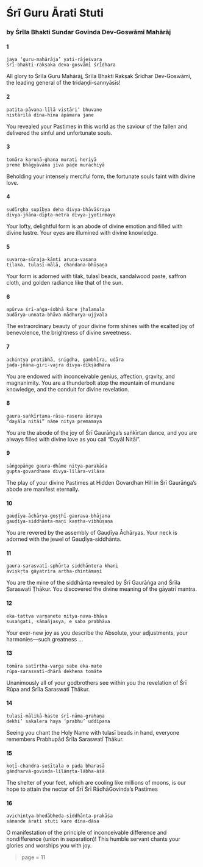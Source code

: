 # Śrī Guru Ārati Stuti

### by Śrīla Bhakti Sundar Govinda Dev-Goswāmī Mahārāj

#### 1

    jaya ‘guru-mahārāja’ yati-rājeśvara
    śrī-bhakti-rakṣaka deva-gosvāmī śrīdhara

All glory to Śrīla Guru Mahārāj, Śrīla Bhakti Rakṣak Śrīdhar Dev-Goswāmī, the leading general of the tridaṇḍi-sannyāsīs!

#### 2

    patita-pāvana-līlā vistāri’ bhuvane
    nistārilā dīna-hīna āpāmara jane

You revealed your Pastimes in this world as the saviour of the fallen and delivered the sinful and unfortunate souls.

#### 3

    tomāra karuṇā-ghana murati heriyā
    preme bhāgyavāna jīva paḍe murachiyā

Beholding your intensely merciful form, the fortunate souls faint with divine love.

#### 4

    sudīrgha supībya deha divya-bhāvāśraya
    divya-jñāna-dīpta-netra divya-jyotirmaya

Your lofty, delightful form is an abode of divine emotion and filled with divine lustre. Your eyes are illumined with divine knowledge.

#### 5

    suvarṇa-sūraja-kānti aruṇa-vasana
    tilaka, tulasī-mālā, chandana-bhūṣaṇa

Your form is adorned with tilak, tulasī beads, sandalwood paste, saffron cloth, and golden radiance like that of the sun.

#### 6

    apūrva śrī-aṅga-śobhā kare jhalamala
    audārya-unnata-bhāva mādhurya-ujjvala

The extraordinary beauty of your divine form shines with the exalted joy of benevolence, the brightness of divine sweetness.

#### 7

    achintya pratibhā, snigdha, gambhīra, udāra
    jaḍa-jñāna-giri-vajra divya-dīkṣādhāra

You are endowed with inconceivable genius, affection, gravity, and magnanimity. You are a thunderbolt atop the mountain of mundane knowledge, and the conduit for divine revelation.

#### 8

    gaura-saṅkīrtana-rāsa-rasera āśraya
    “dayāla nitāi” nāme nitya premamaya

You are the abode of the joy of Śrī Gaurāṅga’s saṅkīrtan dance, and you are always filled with divine love as you call “Dayāl Nitāi”.

#### 9

    sāṅgopāṅge gaura-dhāme nitya-parakāśa
    gupta-govardhane divya-līlāra-vilāsa

The play of your divine Pastimes at Hidden Govardhan Hill in Śrī Gaurāṅga’s abode are manifest eternally.

#### 10

    gauḍīya-āchārya-goṣṭhī-gaurava-bhājana
    gauḍīya-siddhānta-maṇi kaṇṭha-vibhūṣaṇa

You are revered by the assembly of Gauḍīya Āchāryas. Your neck is adorned with the jewel of Gauḍīya-siddhānta.

#### 11

    gaura-sarasvatī-sphūrta siddhāntera khani
    āviṣkṛta gāyatrīra artha-chintāmaṇi

You are the mine of the siddhānta revealed by Śrī Gaurāṅga and Śrīla Saraswatī Ṭhākur. You discovered the divine meaning of the gāyatrī mantra.

#### 12

    eka-tattva varṇanete nitya-nava-bhāva
    susaṅgati, sāmañjasya, e saba prabhāva

Your ever-new joy as you describe the Absolute, your adjustments, your harmonies—such greatness …

#### 13

    tomāra satīrtha-varga sabe eka-mate
    rūpa-sarasvatī-dhārā dekhena tomāte

Unanimously all of your godbrothers see within you the revelation of Śrī Rūpa and Śrīla Saraswatī Ṭhākur.

#### 14

    tulasī-mālikā-haste śrī-nāma-grahaṇa
    dekhi’ sakalera haya ‘prabhu’ uddīpana

Seeing you chant the Holy Name with tulasī beads in hand, everyone remembers Prabhupād Śrīla Saraswatī Ṭhākur.

#### 15

    koṭī-chandra-suśītala o pada bharasā
    gāndharvā-govinda-līlāmṛta-lābha-āśā

The shelter of your feet, which are cooling like millions of moons, is our hope to attain the nectar of Śrī Śrī RādhāGovinda’s Pastimes

#### 16

    avichintya-bhedābheda-siddhānta-prakāśa
    sānande ārati stuti kare dīna-dāsa

O manifestation of the principle of inconceivable difference and nondifference (union in separation)! This humble servant chants your glories and worships you with joy.


> page = 11

